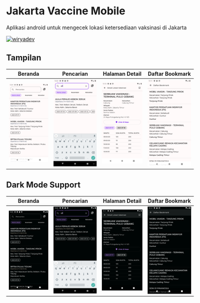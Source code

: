 # Jakarta Vaccine Mobile
Aplikasi android untuk mengecek lokasi ketersediaan vaksinasi di Jakarta

[![wiryadev](https://img.shields.io/github/workflow/status/wiryadev/jakarta-vax-mobile/Build/master?logo=github&style=for-the-badge)](https://github.com/wiryadev/jakarta-vax-mobile/actions/workflows/build.yaml)

## Tampilan
Beranda          |  Pencarian  | Halaman Detail | Daftar Bookmark
:-------------------------:|:-------------------------: | :-------------------------: | :-------------------------:
![home](https://github.com/wiryadev/jakarta-vax-mobile/blob/master/screenshots/screens/home.png?raw=true) | ![search](https://github.com/wiryadev/jakarta-vax-mobile/blob/master/screenshots/screens/search.png?raw=true) | ![detail](https://github.com/wiryadev/jakarta-vax-mobile/blob/master/screenshots/screens/detail.png) | ![bookmark](https://github.com/wiryadev/jakarta-vax-mobile/blob/master/screenshots/screens/bookmark.png?raw=true)

## Dark Mode Support
Beranda          |  Pencarian  | Halaman Detail | Daftar Bookmark
:-------------------------:|:-------------------------: | :-------------------------: | :-------------------------:
![home](https://github.com/wiryadev/jakarta-vax-mobile/blob/master/screenshots/screens-dark/home.png?raw=true) | ![search](https://github.com/wiryadev/jakarta-vax-mobile/blob/master/screenshots/screens-dark/search.png?raw=true) | ![detail](https://github.com/wiryadev/jakarta-vax-mobile/blob/master/screenshots/screens-dark/detail.png) | ![bookmark](https://github.com/wiryadev/jakarta-vax-mobile/blob/master/screenshots/screens-dark/bookmark.png?raw=true)
